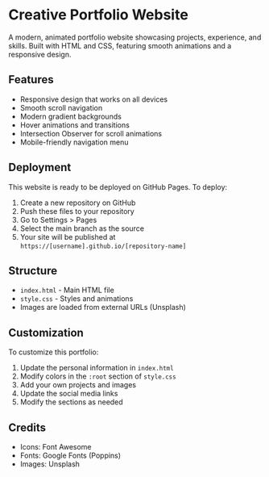 # Creative Portfolio Website

A modern, animated portfolio website showcasing projects, experience, and skills. Built with HTML and CSS, featuring smooth animations and a responsive design.

## Features

- Responsive design that works on all devices
- Smooth scroll navigation
- Modern gradient backgrounds
- Hover animations and transitions
- Intersection Observer for scroll animations
- Mobile-friendly navigation menu

## Deployment

This website is ready to be deployed on GitHub Pages. To deploy:

1. Create a new repository on GitHub
2. Push these files to your repository
3. Go to Settings > Pages
4. Select the main branch as the source
5. Your site will be published at `https://[username].github.io/[repository-name]`

## Structure

- `index.html` - Main HTML file
- `style.css` - Styles and animations
- Images are loaded from external URLs (Unsplash)

## Customization

To customize this portfolio:

1. Update the personal information in `index.html`
2. Modify colors in the `:root` section of `style.css`
3. Add your own projects and images
4. Update the social media links
5. Modify the sections as needed

## Credits

- Icons: Font Awesome
- Fonts: Google Fonts (Poppins)
- Images: Unsplash